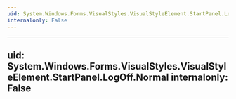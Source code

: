 ```yaml
---
uid: System.Windows.Forms.VisualStyles.VisualStyleElement.StartPanel.LogOff
internalonly: False
---
```


---
uid: System.Windows.Forms.VisualStyles.VisualStyleElement.StartPanel.LogOff.Normal
internalonly: False
---
